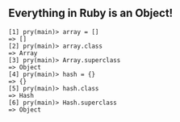 ## Everything in Ruby is an Object!

```
[1] pry(main)> array = []
=> []
[2] pry(main)> array.class
=> Array
[3] pry(main)> Array.superclass
=> Object
[4] pry(main)> hash = {}
=> {}
[5] pry(main)> hash.class
=> Hash
[6] pry(main)> Hash.superclass
=> Object
```
